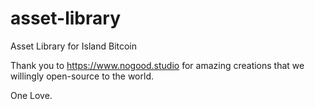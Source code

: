 # asset-library
Asset Library for Island Bitcoin

Thank you to https://www.nogood.studio for amazing creations that we willingly open-source to the world.

One Love.
